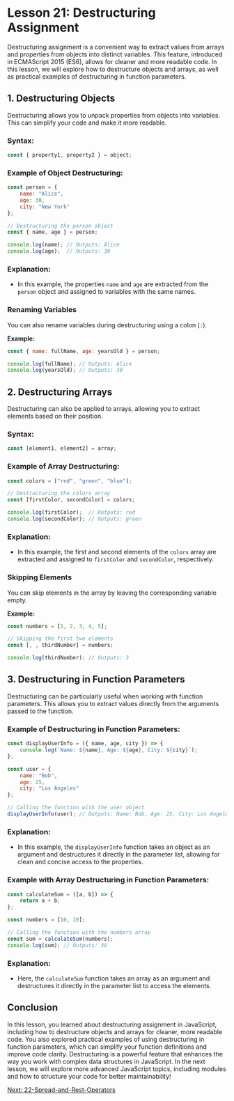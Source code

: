 # Lesson 21: Destructuring Assignment

Destructuring assignment is a convenient way to extract values from arrays and properties from objects into distinct variables. This feature, introduced in ECMAScript 2015 (ES6), allows for cleaner and more readable code. In this lesson, we will explore how to destructure objects and arrays, as well as practical examples of destructuring in function parameters.

## 1. Destructuring Objects

Destructuring allows you to unpack properties from objects into variables. This can simplify your code and make it more readable.

### Syntax:
```javascript
const { property1, property2 } = object;
```

### Example of Object Destructuring:
```javascript
const person = {
    name: "Alice",
    age: 30,
    city: "New York"
};

// Destructuring the person object
const { name, age } = person;

console.log(name); // Outputs: Alice
console.log(age);  // Outputs: 30
```

### Explanation:
- In this example, the properties `name` and `age` are extracted from the `person` object and assigned to variables with the same names.

### Renaming Variables
You can also rename variables during destructuring using a colon (`:`).

**Example:**
```javascript
const { name: fullName, age: yearsOld } = person;

console.log(fullName); // Outputs: Alice
console.log(yearsOld); // Outputs: 30
```

## 2. Destructuring Arrays

Destructuring can also be applied to arrays, allowing you to extract elements based on their position.

### Syntax:
```javascript
const [element1, element2] = array;
```

### Example of Array Destructuring:
```javascript
const colors = ["red", "green", "blue"];

// Destructuring the colors array
const [firstColor, secondColor] = colors;

console.log(firstColor);  // Outputs: red
console.log(secondColor); // Outputs: green
```

### Explanation:
- In this example, the first and second elements of the `colors` array are extracted and assigned to `firstColor` and `secondColor`, respectively.

### Skipping Elements
You can skip elements in the array by leaving the corresponding variable empty.

**Example:**
```javascript
const numbers = [1, 2, 3, 4, 5];

// Skipping the first two elements
const [, , thirdNumber] = numbers;

console.log(thirdNumber); // Outputs: 3
```

## 3. Destructuring in Function Parameters

Destructuring can be particularly useful when working with function parameters. This allows you to extract values directly from the arguments passed to the function.

### Example of Destructuring in Function Parameters:
```javascript
const displayUserInfo = ({ name, age, city }) => {
    console.log(`Name: ${name}, Age: ${age}, City: ${city}`);
};

const user = {
    name: "Bob",
    age: 25,
    city: "Los Angeles"
};

// Calling the function with the user object
displayUserInfo(user); // Outputs: Name: Bob, Age: 25, City: Los Angeles
```

### Explanation:
- In this example, the `displayUserInfo` function takes an object as an argument and destructures it directly in the parameter list, allowing for clean and concise access to the properties.

### Example with Array Destructuring in Function Parameters:
```javascript
const calculateSum = ([a, b]) => {
    return a + b;
};

const numbers = [10, 20];

// Calling the function with the numbers array
const sum = calculateSum(numbers);
console.log(sum); // Outputs: 30
```

### Explanation:
- Here, the `calculateSum` function takes an array as an argument and destructures it directly in the parameter list to access the elements.

## Conclusion

In this lesson, you learned about destructuring assignment in JavaScript, including how to destructure objects and arrays for cleaner, more readable code. You also explored practical examples of using destructuring in function parameters, which can simplify your function definitions and improve code clarity. Destructuring is a powerful feature that enhances the way you work with complex data structures in JavaScript. In the next lesson, we will explore more advanced JavaScript topics, including modules and how to structure your code for better maintainability!

[Next: 22-Spread-and-Rest-Operators](./22-Spread-and-Rest-Operators.md)